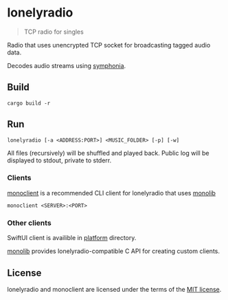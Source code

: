 # lonelyradio

> TCP radio for singles

Radio that uses unencrypted TCP socket for broadcasting tagged audio data.

Decodes audio streams using [symphonia](https://github.com/pdeljanov/Symphonia).

## Build

```shell
cargo build -r
```

## Run

```
lonelyradio [-a <ADDRESS:PORT>] <MUSIC_FOLDER> [-p] [-w]
```

All files (recursively) will be shuffled and played back. Public log will be displayed to stdout, private to stderr.

### Clients

[monoclient](./monoclient) is a recommended CLI client for lonelyradio that uses [monolib](./monolib)

```shell
monoclient <SERVER>:<PORT>
```

### Other clients

SwiftUI client is availible in [platform](./platform) directory.

[monolib](./monolib) provides lonelyradio-compatible C API for creating custom clients.

## License

lonelyradio and monoclient are licensed under the terms of the [MIT license](./LICENSE).
